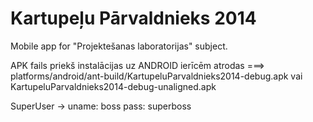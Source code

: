 Kartupeļu Pārvaldnieks 2014
==============

Mobile app for "Projektešanas laboratorijas" subject.

APK fails priekš instalācijas uz ANDROID ierīcēm atrodas ===> 
platforms/android/ant-build/KartupeluParvaldnieks2014-debug.apk vai KartupeluParvaldnieks2014-debug-unaligned.apk

SuperUser -> 
uname: boss
pass: superboss
